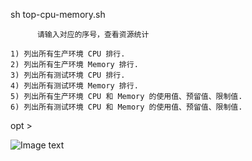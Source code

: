 sh top-cpu-memory.sh
 
          请输入对应的序号，查看资源统计

    1) 列出所有生产环境 CPU 排行.
    2) 列出所有生产环境 Memory 排行.
    3) 列出所有测试环境 CPU 排行.
    4) 列出所有测试环境 Memory 排行.
    5) 列出所有生产环境 CPU 和 Memory 的使用值、预留值、限制值.
    6) 列出所有测试环境 CPU 和 Memory 的使用值、预留值、限制值.

opt > 

![Image text](https://raw.githubusercontent.com/weavepub/k8stools/master/img/top-cpu-memory.png)

